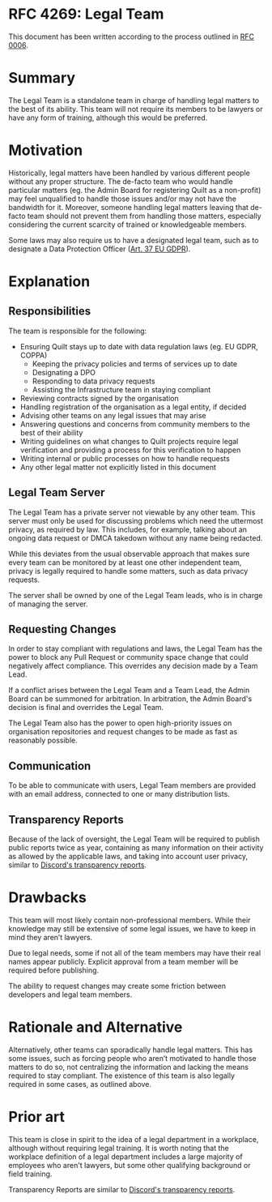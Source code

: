 # RFC 4269: Legal Team

This document has been written according to the process outlined in [RFC 0006](https://github.com/QuiltMC/rfcs/blob/main/structure/0006-governance.md#teams).

# Summary

The Legal Team is a standalone team in charge of handling legal matters to the best of its ability. This team will not require its members to be lawyers 
or have any form of training, although this would be preferred. 

# Motivation

Historically, legal matters have been handled by various different people without any proper structure. The de-facto team who would handle particular 
matters (eg. the Admin Board for registering Quilt as a non-profit) may feel unqualified to handle those issues and/or may not have the bandwidth for it. 
Moreover, someone handling legal matters leaving that de-facto team should not prevent them from handling those matters, especially 
considering the current scarcity of trained or knowledgeable members.

Some laws may also require us to have a designated legal team, such as to designate a Data Protection Officer 
([Art. 37 EU GDPR](https://gdpr-info.eu/art-37-gdpr/)).

# Explanation

## Responsibilities

The team is responsible for the following:

- Ensuring Quilt stays up to date with data regulation laws (eg. EU GDPR, COPPA)
    - Keeping the privacy policies and terms of services up to date
    - Designating a DPO
    - Responding to data privacy requests
    - Assisting the Infrastructure team in staying compliant
- Reviewing contracts signed by the organisation
- Handling registration of the organisation as a legal entity, if decided
- Advising other teams on any legal issues that may arise
- Answering questions and concerns from community members to the best of their ability
- Writing guidelines on what changes to Quilt projects require legal verification and providing a process for this verification to happen
- Writing internal or public processes on how to handle requests
- Any other legal matter not explicitly listed in this document

## Legal Team Server

The Legal Team has a private server not viewable by any other team. This server must only be used for discussing problems 
which need the uttermost privacy, as required by law. This includes, for example, talking about an ongoing data request or DMCA takedown
without any name being redacted.

While this deviates from the usual observable approach that makes sure every team can be monitored by at least one other independent team, 
privacy is legally required to handle some matters, such as data privacy requests.

The server shall be owned by one of the Legal Team leads, who is in charge of managing the server. 

## Requesting Changes

In order to stay compliant with regulations and laws, the Legal Team has the power to block any Pull Request or community space change that
could negatively affect compliance. This overrides any decision made by a Team Lead.

If a conflict arises between the Legal Team and a Team Lead, the Admin Board can be summoned for arbitration. In arbitration, the 
Admin Board's decision is final and overrides the Legal Team.

The Legal Team also has the power to open high-priority issues on organisation repositories and request changes to be 
made as fast as reasonably possible.

## Communication

To be able to communicate with users, Legal Team members are provided with an email address, connected to one or many distribution lists.

## Transparency Reports

Because of the lack of oversight, the Legal Team will be required to publish public reports twice as year, containing as many information on
their activity as allowed by the applicable laws, and taking into account user privacy, similar to [Discord's transparency reports](https://discord.com/tags/transparency-reports).

# Drawbacks

This team will most likely contain non-professional members. While their knowledge may still be extensive of some legal issues, we have to keep in 
mind they aren’t lawyers.

Due to legal needs, some if not all of the team members may have their real names appear publicly. Explicit approval from a team member will be 
required before publishing.

The ability to request changes may create some friction between developers and legal team members.

# Rationale and Alternative

Alternatively, other teams can sporadically handle legal matters. This has some issues, such as forcing people who aren’t motivated to handle those 
matters to do so, not centralizing the information and lacking the means required to stay compliant. The existence of this team is also legally required
in some cases, as outlined above. 

# Prior art

This team is close in spirit to the idea of a legal department in a workplace, although without requiring legal training. It is worth noting that 
the workplace definition of a legal department includes a large majority of employees who aren't lawyers, but some other qualifying background
or field training.

Transparency Reports are similar to [Discord's transparency reports](https://discord.com/tags/transparency-reports).
